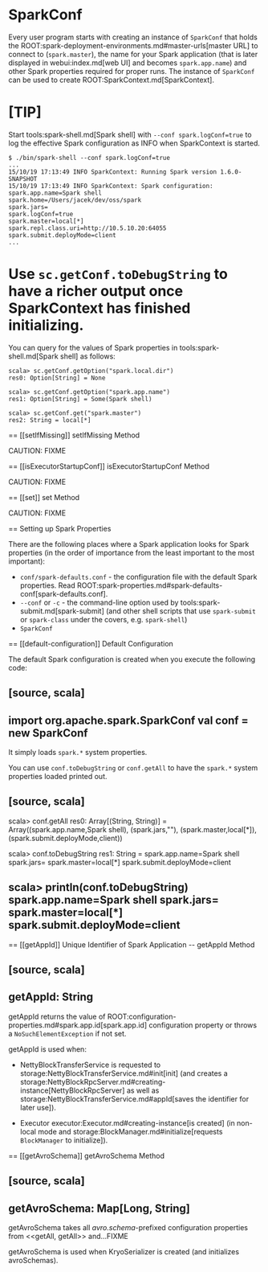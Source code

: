 # SparkConf

Every user program starts with creating an instance of `SparkConf` that holds the ROOT:spark-deployment-environments.md#master-urls[master URL] to connect to (`spark.master`), the name for your Spark application (that is later displayed in webui:index.md[web UI] and becomes `spark.app.name`) and other Spark properties required for proper runs. The instance of `SparkConf` can be used to create ROOT:SparkContext.md[SparkContext].

[TIP]
====
Start tools:spark-shell.md[Spark shell] with `--conf spark.logConf=true` to log the effective Spark configuration as INFO when SparkContext is started.

```
$ ./bin/spark-shell --conf spark.logConf=true
...
15/10/19 17:13:49 INFO SparkContext: Running Spark version 1.6.0-SNAPSHOT
15/10/19 17:13:49 INFO SparkContext: Spark configuration:
spark.app.name=Spark shell
spark.home=/Users/jacek/dev/oss/spark
spark.jars=
spark.logConf=true
spark.master=local[*]
spark.repl.class.uri=http://10.5.10.20:64055
spark.submit.deployMode=client
...
```

Use `sc.getConf.toDebugString` to have a richer output once SparkContext has finished initializing.
====

You can query for the values of Spark properties in tools:spark-shell.md[Spark shell] as follows:

```
scala> sc.getConf.getOption("spark.local.dir")
res0: Option[String] = None

scala> sc.getConf.getOption("spark.app.name")
res1: Option[String] = Some(Spark shell)

scala> sc.getConf.get("spark.master")
res2: String = local[*]
```

== [[setIfMissing]] setIfMissing Method

CAUTION: FIXME

== [[isExecutorStartupConf]] isExecutorStartupConf Method

CAUTION: FIXME

== [[set]] set Method

CAUTION: FIXME

== Setting up Spark Properties

There are the following places where a Spark application looks for Spark properties (in the order of importance from the least important to the most important):

* `conf/spark-defaults.conf` - the configuration file with the default Spark properties. Read ROOT:spark-properties.md#spark-defaults-conf[spark-defaults.conf].
* `--conf` or `-c` - the command-line option used by tools:spark-submit.md[spark-submit] (and other shell scripts that use `spark-submit` or `spark-class` under the covers, e.g. `spark-shell`)
* `SparkConf`

== [[default-configuration]] Default Configuration

The default Spark configuration is created when you execute the following code:

[source, scala]
----
import org.apache.spark.SparkConf
val conf = new SparkConf
----

It simply loads `spark.*` system properties.

You can use `conf.toDebugString` or `conf.getAll` to have the `spark.*` system properties loaded printed out.

[source, scala]
----
scala> conf.getAll
res0: Array[(String, String)] = Array((spark.app.name,Spark shell), (spark.jars,""), (spark.master,local[*]), (spark.submit.deployMode,client))

scala> conf.toDebugString
res1: String =
spark.app.name=Spark shell
spark.jars=
spark.master=local[*]
spark.submit.deployMode=client

scala> println(conf.toDebugString)
spark.app.name=Spark shell
spark.jars=
spark.master=local[*]
spark.submit.deployMode=client
----

== [[getAppId]] Unique Identifier of Spark Application -- getAppId Method

[source, scala]
----
getAppId: String
----

getAppId returns the value of ROOT:configuration-properties.md#spark.app.id[spark.app.id] configuration property or throws a `NoSuchElementException` if not set.

getAppId is used when:

* NettyBlockTransferService is requested to storage:NettyBlockTransferService.md#init[init] (and creates a storage:NettyBlockRpcServer.md#creating-instance[NettyBlockRpcServer] as well as storage:NettyBlockTransferService.md#appId[saves the identifier for later use]).

* Executor executor:Executor.md#creating-instance[is created] (in non-local mode and storage:BlockManager.md#initialize[requests `BlockManager` to initialize]).

== [[getAvroSchema]] getAvroSchema Method

[source, scala]
----
getAvroSchema: Map[Long, String]
----

getAvroSchema takes all *avro.schema*-prefixed configuration properties from <<getAll, getAll>> and...FIXME

getAvroSchema is used when KryoSerializer is created (and initializes avroSchemas).
